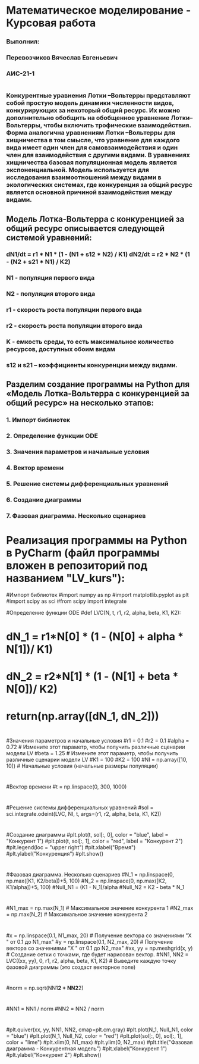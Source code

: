# Математическое моделирование - Курсовая работа
### Выполнил:
### Перевозчиков Вячеслав Евгеньевич
### АИС-21-1
#
### Конкурентные уравнения Лотки –Вольтерры представляют собой простую модель динамики численности видов, конкурирующих за некоторый общий ресурс. Их можно дополнительно обобщить на обобщенное уравнение Лотки–Вольтерры, чтобы включить трофические взаимодействия. Форма аналогична уравнениям Лотки –Вольтерры для хищничества в том смысле, что уравнение для каждого вида имеет один член для самовзаимодействия и один член для взаимодействия с другими видами. В уравнениях хищничества базовая популяционная модель является экспоненциальной. Модель используется для исследования взаимоотношений между видами в экологических системах, где конкуренция за общий ресурс является основной причиной взаимодействия между видами. 

## Модель Лотка-Вольтерра с конкуренцией за общий ресурс описывается следующей системой уравнений: 
### dN1/dt = r1 * N1 * (1 - (N1 + s12 * N2) / K1) dN2/dt = r2 * N2 * (1 - (N2 + s21 * N1) / K2) 

### N1 - популяция первого вида  
### N2 - популяция второго вида  
### r1 - скорость роста популяции первого вида  
### r2 - скорость роста популяции второго вида  
### K - емкость среды, то есть максимальное количество ресурсов, доступных обоим видам 
### s12 и s21 – коэффициенты конкуренции между видами.

## Разделим создание программы на Python для «Модель Лотка-Вольтерра с конкуренцией за общий ресурс» на несколько этапов: 
### 1. Импорт библиотек 
### 2. Определение функции ODE 
### 3. Значения параметров и начальные условия 
### 4. Вектор времени 
### 5. Решение системы дифференциальных уравнений 
### 6. Создание диаграммы 
### 7. Фазовая диаграмма. Несколько сценариев

# Реализация программы на Python в PyCharm (файл программы вложен в репозиторий под названием "LV_kurs"):

#Импорт библиотек
#import numpy as np
#import matplotlib.pyplot as plt
#import scipy as sci
#from scipy import integrate

#Определение функции ODE
#def LVC(N, t, r1, r2, alpha, beta, K1, K2):
#    dN_1 = r1*N[0] * (1 - (N[0] + alpha * N[1])/ K1)
#    dN_2 = r2*N[1] * (1 - (N[1] + beta * N[0])/ K2)
#    return(np.array([dN_1, dN_2]))
#
#Значения параметров и начальные условия
#r1 = 0.1
#r2 = 0.1
#alpha = 0.72 # Измените этот параметр, чтобы получить различные сценарии модели LV
#beta = 1.25 # Измените этот параметр, чтобы получить различные сценарии модели LV
#K1 = 100
#K2 = 100
#NI = np.array([10, 10]) # Начальные условия (начальные размеры популяции)
#
#Вектор времени
#t = np.linspace(0, 300, 1000)
#
#Решение системы дифференциальных уравнений
#sol = sci.integrate.odeint(LVC, NI, t, args=(r1, r2, alpha, beta, K1, K2))
#
#Создание диаграммы
#plt.plot(t, sol[:, 0], color = "blue", label = "Конкурент 1")
#plt.plot(t, sol[:, 1], color = "red", label = "Конкурент 2")
#plt.legend(loc = "upper right")
#plt.xlabel("Время")
#plt.ylabel("Конкуренция")
#plt.show()
#
#Фазовая диаграмма. Несколько сценариев
#N_1 = np.linspace(0, np.max([K1, K2/beta])+5, 100)
#N_2 = np.linspace(0, np.max([K2, K1/alpha])+5, 100)
#Null_N1 = (K1 - N_1)/alpha
#Null_N2 = K2 - beta * N_1
#
#N1_max = np.max(N_1) # Максимальное значение конкурента 1
#N2_max = np.max(N_2) # Максимальное значение конкурента 2
#
#x = np.linspace(0.1, N1_max, 20) # Получение вектора со значениями "X " от 0.1 до N1_max"
#y = np.linspace(0.1, N2_max, 20) # Получение вектора со значениями "X " от 0.1 до N2_max"
#xx, yy = np.meshgrid(x, y) # Создание сетки с точками, где будет нарисован вектор.
#NN1, NN2 = LVC((xx, yy), 0, r1, r2, alpha, beta, K1, K2) # Выведите каждую точку фазовой диаграммы (это создаст векторное поле)
#
#norm = np.sqrt(NN1**2 + NN2**2)
#
#NN1 = NN1 / norm
#NN2 = NN2 / norm
#
#plt.quiver(xx, yy, NN1, NN2, cmap=plt.cm.gray)
#plt.plot(N_1, Null_N1, color = "blue")
#plt.plot(N_1, Null_N2, color = "red")
#plt.plot(sol[:, 0], sol[:, 1], color = "lime")
#plt.xlim(0, N1_max)
#plt.ylim(0, N2_max)
#plt.title("Фазовая диаграмма - Конкурентная модель")
#plt.xlabel("Конкурент 1")
#plt.ylabel("Конкурент 2")
#plt.show()
